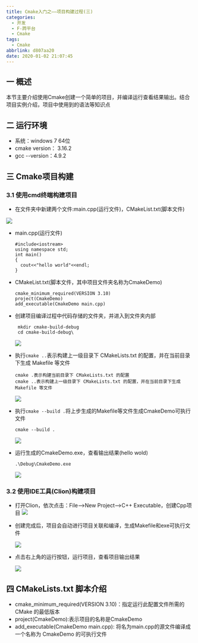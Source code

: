 ```yaml
---
title: Cmake入门之——项目构建过程(三)
categories:
  - 开发
  - F-跨平台
  - Cmake
tags:
  - Cmake
abbrlink: d807aa20
date: 2020-01-02 21:07:45
---
```

## 一 概述

本节主要介绍使用Cmake创建一个简单的项目，并编译运行查看结果输出。结合项目实例介绍，项目中使用到的语法等知识点  

<!--more-->

## 二 运行环境

* 系统：windows 7 64位
* cmake version： 3.16.2
* gcc --version：4.9.2

## 三 Cmake项目构建

### 3.1 使用cmd终端构建项目

* 在文件夹中新建两个文件:main.cpp(运行文件)，CMakeList.txt(脚本文件)

![][1]

* main.cpp(运行文件)

  ```
  #include<iostream>
  using namespace std;
  int main()
  {
  	cout<<"hello world"<<endl;
  }
  ```

* CMakeList.txt(脚本文件，其中项目文件夹名称为CmakeDemo)

  ```
  cmake_minimum_required(VERSION 3.10)
  project(CmakeDemo)
  add_executable(CmakeDemo main.cpp)
  ```

* 创建项目编译过程中代码存储的文件夹，并进入到文件夹内部

  ```
   mkdir cmake-build-debug
   cd cmake-build-debug\
  ```

  ![][2]

* 执行`cmake ..`表示构建上一级目录下 CMakeLists.txt 的配置，并在当前目录下生成 Makefile 等文件

  ```
  cmake .表示构建当前目录下 CMakeLists.txt 的配置
  cmake ..表示构建上一级目录下 CMakeLists.txt 的配置，并在当前目录下生成 Makefile 等文件
  ```

  ![][3]

* 执行`cmake --build .`将上步生成的Makefile等文件生成CmakeDemo可执行文件

  ```
  cmake --build .
  ```

  ![][4]

* 运行生成的CmakeDemo.exe，查看输出结果(hello wold)

  ```
  .\Debug\CmakeDemo.exe
  ```

  ![][5]

### 3.2 使用IDE工具(Clion)构建项目

* 打开Clion，依次点击：File—>New Project—>C++ Executable，创建Cpp项目
![][6]

* 创建完成后，项目会自动进行项目关联和编译，生成Makefile和exe可执行文件

  ![][7]

* 点击右上角的运行按钮，运行项目，查看项目输出结果

  ![][8]

## 四 CMakeLists.txt 脚本介绍

* cmake_minimum_required(VERSION 3.10)：指定运行此配置文件所需的 CMake 的最低版本
* project(CmakeDemo):表示项目的名称是CmakeDemo
* add_executable(CmakeDemo main.cpp): 将名为main.cpp的源文件编译成一个名称为 CmakeDemo 的可执行文件




[1]:https://cdn.jsdelivr.net/gh/PGzxc/CDN/blog-image/cmake-cmd-create-two-file.png
[2]:https://cdn.jsdelivr.net/gh/PGzxc/CDN/blog-image/cmake-cmd-mkdir-build-folder.png
[3]:https://cdn.jsdelivr.net/gh/PGzxc/CDN/blog-image/cmake-cmd-pre-build.png
[4]:https://cdn.jsdelivr.net/gh/PGzxc/CDN/blog-image/cmake-cmd-build-file.png
[5]:https://cdn.jsdelivr.net/gh/PGzxc/CDN/blog-image/cmake-cmd-debug-run-effect.png
[6]:https://cdn.jsdelivr.net/gh/PGzxc/CDN/blog-image/cmake-clion-create-project.png
[7]:https://cdn.jsdelivr.net/gh/PGzxc/CDN/blog-image/cmake-clion-auto-build.png
[8]:https://cdn.jsdelivr.net/gh/PGzxc/CDN/blog-image/cmake-clion-run-result.png
